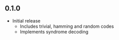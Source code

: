 0.1.0
-----

* Initial release
  - Includes trivial, hamming and random codes
  - Implements syndrome decoding

